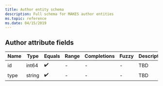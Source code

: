 ```yaml
---
title: Author entity schema
description: Full schema for MAKES author entities
ms.topic: reference
ms.date: 04/15/2019
---
```


## Author attribute fields

Name | Type | Equals | Range | Completions | Fuzzy | Description
--- | --- | --- | --- | --- | --- | ---
id | int64 | :heavy_check_mark: | - | - | - | TBD
type | string | :heavy_check_mark: | - | - | - | TBD

